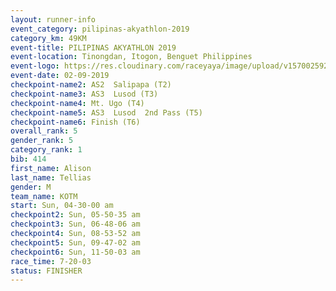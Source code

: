 ```yaml
---
layout: runner-info 
event_category: pilipinas-akyathlon-2019 
category_km: 49KM 
event-title: PILIPINAS AKYATHLON 2019 
event-location: Tinongdan, Itogon, Benguet Philippines 
event-logo: https://res.cloudinary.com/raceyaya/image/upload/v1570025921/logo/akyathlon_jsxiv8.jpg 
event-date: 02-09-2019 
checkpoint-name2: AS2  Salipapa (T2) 
checkpoint-name3: AS3  Lusod (T3) 
checkpoint-name4: Mt. Ugo (T4) 
checkpoint-name5: AS3  Lusod  2nd Pass (T5) 
checkpoint-name6: Finish (T6) 
overall_rank: 5
gender_rank: 5
category_rank: 1
bib: 414
first_name: Alison
last_name: Tellias
gender: M
team_name: KOTM
start: Sun, 04-30-00 am
checkpoint2: Sun, 05-50-35 am
checkpoint3: Sun, 06-48-06 am
checkpoint4: Sun, 08-53-52 am
checkpoint5: Sun, 09-47-02 am
checkpoint6: Sun, 11-50-03 am
race_time: 7-20-03
status: FINISHER
---
```

